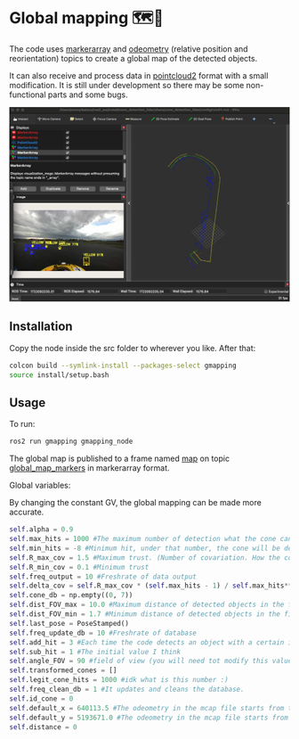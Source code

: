 # Global mapping 🗺️📌


The code uses [markerarray]() and [odeometry]() (relative position and reorientation) topics to create a global map of the detected objects.

It can also receive and process data in [pointcloud2]() format with a small modification. It is still under development so there may be some non-functional parts and some bugs. 

![alt text](d.png)

## Installation

Copy the node inside the src folder to wherever you like. After that: 

```bash
colcon build --symlink-install --packages-select gmapping
source install/setup.bash 
```

## Usage
To run:
```bash
ros2 run gmapping gmapping_node
```
The global map is published to a frame named [map]() on topic [global_map_markers]() in markerarray format. 

Global variables:

By changing the constant GV, the global mapping can be made more accurate. 
```python 
self.alpha = 0.9
self.max_hits = 1000 #The maximum number of detection what the cone can achive. (Hit == number of detection.)
self.min_hits = -8 #Minimum hit, under that number, the cone will be deleted.
self.R_max_cov = 1.5 #Maximum trust. (Number of covariation. How the code trust in the position of detection.) 
self.R_min_cov = 0.1 #Minimum trust
self.freq_output = 10 #Freshrate of data output
self.delta_cov = self.R_max_cov * (self.max_hits - 1) / self.max_hits**2 
self.cone_db = np.empty((0, 7)) 
self.dist_FOV_max = 10.0 #Maximum distance of detected objects in the field of view 
self.dist_FOV_min = 1.7 #Minimum distance of detected objects in the field of view 
self.last_pose = PoseStamped()
self.freq_update_db = 10 #Freshrate of database
self.add_hit = 3 #Each time the code detects an object with a certain id again, it increases the hit value by +3.
self.sub_hit = 1 #The initial value I think 
self.angle_FOV = 90 #field of view (you will need tot modify this value to your specific camera)
self.transformed_cones = []
self.legit_cone_hits = 1000 #idk what is this number :)
self.freq_clean_db = 1 #It updates and cleans the database. 
self.id_cone = 0
self.default_x = 640113.5 #The odeometry in the mcap file starts from these values, so I subtract them to get a nice global map.  I know this is not a nice solution. 
self.default_y = 5193671.0 #The odeometry in the mcap file starts from these values, so I subtract them to get a nice global map.  I know this is not a nice solution 😌. 
self.distance = 0
```
